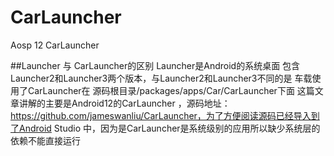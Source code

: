 # CarLauncher
Aosp 12 CarLauncher

##Launcher 与 CarLauncher的区别
Launcher是Android的系统桌面 包含Launcher2和Launcher3两个版本，与Launcher2和Launcher3不同的是 车载使用了CarLauncher在 源码根目录/packages/apps/Car/CarLauncher下面
这篇文章讲解的主要是Android12的CarLauncher  ，源码地址：https://github.com/jameswanliu/CarLauncher，为了方便阅读源码已经导入到了Android Studio 中，因为是CarLauncher是系统级别的应用所以缺少系统层的依赖不能直接运行

